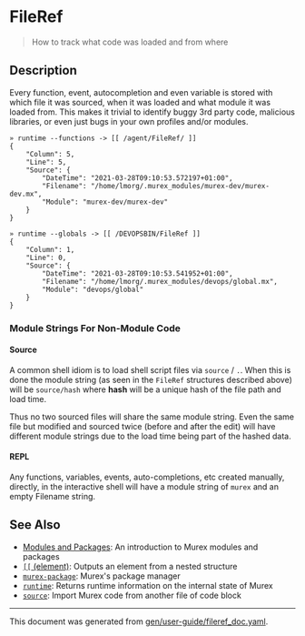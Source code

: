# FileRef

> How to track what code was loaded and from where

## Description

Every function, event, autocompletion and even variable is stored with which
file it was sourced, when it was loaded and what module it was loaded from.
This makes it trivial to identify buggy 3rd party code, malicious libraries, or
even just bugs in your own profiles and/or modules.

```
» runtime --functions -> [[ /agent/FileRef/ ]]
{
    "Column": 5,
    "Line": 5,
    "Source": {
        "DateTime": "2021-03-28T09:10:53.572197+01:00",
        "Filename": "/home/lmorg/.murex_modules/murex-dev/murex-dev.mx",
        "Module": "murex-dev/murex-dev"
    }
}

» runtime --globals -> [[ /DEVOPSBIN/FileRef ]]
{
    "Column": 1,
    "Line": 0,
    "Source": {
        "DateTime": "2021-03-28T09:10:53.541952+01:00",
        "Filename": "/home/lmorg/.murex_modules/devops/global.mx",
        "Module": "devops/global"
    }
}
```

### Module Strings For Non-Module Code

#### Source

A common shell idiom is to load shell script files via `source` / `.`. When
this is done the module string (as seen in the `FileRef` structures described
above) will be `source/hash` where **hash** will be a unique hash of the file
path and load time.

Thus no two sourced files will share the same module string. Even the same file
but modified and sourced twice (before and after the edit) will have different
module strings due to the load time being part of the hashed data.

#### REPL

Any functions, variables, events, auto-completions, etc created manually,
directly, in the interactive shell will have a module string of `murex` and an
empty Filename string.

## See Also

* [Modules and Packages](../user-guide/modules.md):
  An introduction to Murex modules and packages
* [`[[` (element)](../commands/element.md):
  Outputs an element from a nested structure
* [`murex-package`](../commands/murex-package.md):
  Murex's package manager
* [`runtime`](../commands/runtime.md):
  Returns runtime information on the internal state of Murex
* [`source`](../commands/source.md):
  Import Murex code from another file of code block

<hr/>

This document was generated from [gen/user-guide/fileref_doc.yaml](https://github.com/lmorg/murex/blob/master/gen/user-guide/fileref_doc.yaml).